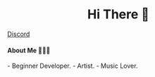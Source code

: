 <h1 align="Center">Hi There 👋</h1>
<!-- ACA VA EL BANNER -->

[Discord]((https://discord.com/tomber991))

<h4>About Me 👨🏻‍💻</h4>
- Beginner Developer.
- Artist.
- Music Lover.

